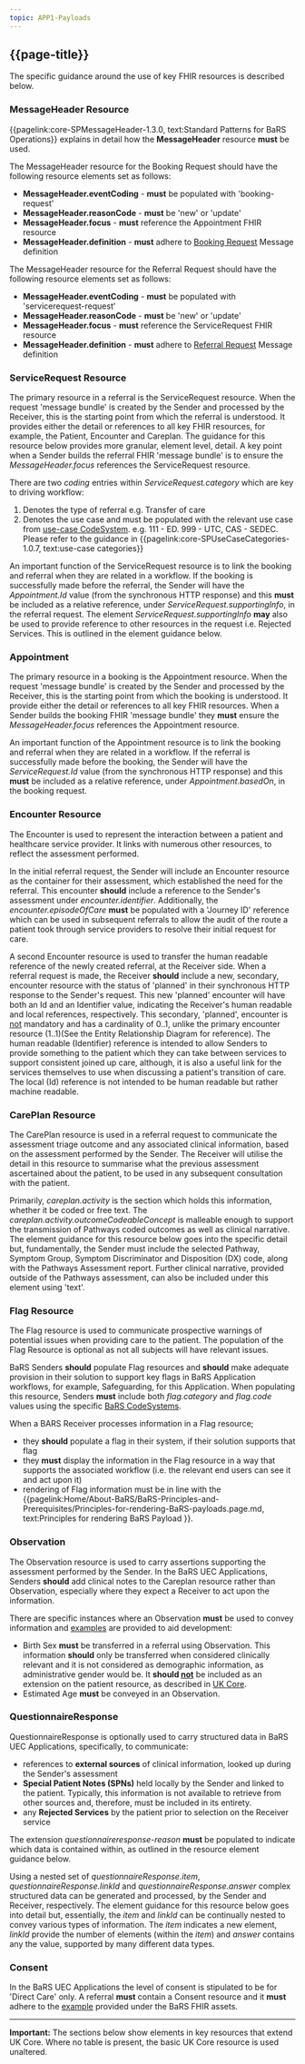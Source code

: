 ```yaml
---
topic: APP1-Payloads
---
```


## {{page-title}}
The specific guidance around the use of key FHIR resources is described below. 

### MessageHeader Resource
{{pagelink:core-SPMessageHeader-1.3.0, text:Standard Patterns for BaRS Operations}} explains in detail how the **MessageHeader** resource **must** be used. 

The MessageHeader resource for the Booking Request should have the following resource elements set as follows:
* **MessageHeader.eventCoding** - **must** be populated with 'booking-request'
* **MessageHeader.reasonCode** - **must** be 'new' or 'update'
* **MessageHeader.focus** - **must** reference the Appointment FHIR resource
* **MessageHeader.definition** - **must** adhere to [Booking Request](https://simplifier.net/NHSBookingandReferrals/MessageDefinition-BARS-MessageDefinition-Booking-Request/~json) Message definition

The MessageHeader resource for the Referral Request should have the following resource elements set as follows:
* **MessageHeader.eventCoding** - **must** be populated with 'servicerequest-request'
* **MessageHeader.reasonCode** - **must** be 'new' or 'update'
* **MessageHeader.focus** - **must** reference the ServiceRequest FHIR resource
* **MessageHeader.definition** - **must** adhere to [Referral Request](https://simplifier.net/nhsbookingandreferrals/messagedefinition-bars-messagedefinition-servicerequest-request-referral) Message definition

### ServiceRequest Resource
The primary resource in a referral is the ServiceRequest resource. When the request 'message bundle' is created by the Sender and processed by the Receiver, this is the starting point from which the referral is understood. It provides either the detail or references to all key FHIR resources, for example, the Patient, Encounter and Careplan. The guidance for this resource below provides more granular, element level, detail. A key point when a Sender builds the referral FHIR 'message bundle' is to ensure the *MessageHeader.focus* references the ServiceRequest resource. 

There are two *coding* entries within *ServiceRequest.category* which are key to driving workflow:
1. Denotes the type of referral e.g. Transfer of care
2. Denotes the use case and must be populated with the relevant use case from [use-case CodeSystem](
https://simplifier.net/nhsbookingandreferrals/usecases-categories-bars
). e.g. 111 - ED. 999 - UTC, CAS - SEDEC. Please refer to the guidance in {{pagelink:core-SPUseCaseCategories-1.0.7, text:use-case categories}}

An important function of the ServiceRequest resource is to link the booking and referral when they are related in a workflow. If the booking is successfully made before the referral, the Sender will have the *Appointment.Id* value (from the synchronous HTTP response) and this **must** be included as a relative reference, under *ServiceRequest.supportingInfo*, in the referral request. The element *ServiceRequest.supportingInfo* **may** also be used to provide reference to other resources in the request i.e. Rejected Services. This is outlined in the element guidance below.

### Appointment 
The primary resource in a booking is the Appointment resource. When the request 'message bundle' is created by the Sender and processed by the Receiver, this is the starting point from which the booking is understood. It provide either the detail or references to all key FHIR resources. When a Sender builds the booking FHIR 'message bundle' they **must** ensure the *MessageHeader.focus* references the Appointment resource. 

An important function of the Appointment resource is to link the booking and referral when they are related in a workflow. If the referral is successfully made before the booking, the Sender will have the *ServiceRequest.Id* value (from the synchronous HTTP response) and this **must** be included as a relative reference, under *Appointment.basedOn*, in the booking request. 

### Encounter Resource
The Encounter is used to represent the interaction between a patient and healthcare service provider. It links with numerous other resources, to reflect the assessment performed. 

In the initial referral request, the Sender will include an Encounter resource as the container for their assessment, which established the need for the referral. This encounter **should** include a reference to the Sender's assessment under *encounter.identifier*. Additionally, the *encounter.episodeOfCare* **must** be populated with a 'Journey ID' reference which can be used in subsequent referrals to allow the audit of the route a patient took through service providers to resolve their initial request for care. 

A second Encounter resource is used to transfer the human readable reference of the newly created referral, at the Receiver side. When a referral request is made, the Receiver **should** include a new, secondary, encounter resource with the status of 'planned' in their synchronous HTTP response to the Sender's request. This new 'planned' encounter will have both an Id and an Identifier value, indicating the Receiver's human readable and local references, respectively. This secondary, 'planned', encounter is <ins>not</ins> mandatory and has a cardinality of 0..1, unlike the primary encounter resource (1..1)(See the Entity Relationship Diagram for reference). The human readable (Identifier) reference is intended to allow Senders to provide something to the patient which they can take between services to support consistent joined up care, although, it is also a useful link for the services themselves to use when discussing a patient's transition of care. The local (Id) reference is not intended to be human readable but rather machine readable.

### CarePlan Resource
The CarePlan resource is used in a referral request to communicate the assessment triage outcome and any associated clinical information, based on the assessment performed by the Sender. The Receiver will utilise the detail in this resource to summarise what the previous assessment ascertained about the patient, to be used in any subsequent consultation with the patient.

Primarily, *careplan.activity* is the section which holds this information, whether it be coded or free text. The *careplan.activity.outcomeCodeableConcept* is malleable enough to support the transmission of Pathways coded outcomes as well as clinical narrative. The element guidance for this resource below goes into the specific detail but, fundamentally, the Sender must include the selected Pathway, Symptom Group,  Symptom Discriminator and Disposition (DX) code, along with the Pathways Assessment report. Further clinical narrative, provided outside of the Pathways assessment, can also be included under this element using 'text'.

### Flag Resource
The Flag resource is used to communicate prospective warnings of potential issues when providing care to the patient. The population of the Flag Resource is optional as not all subjects will have relevant issues.

BaRS Senders **should** populate Flag resources and **should** make adequate provision in their solution to support key flags in BaRS Application workflows, for example, Safeguarding, for this Application. When populating this resource, Senders **must** include both *flag.category* and *flag.code* values using the specific [BaRS CodeSystems](https://simplifier.net/nhsbookingandreferrals/~resources?category=CodeSystem&sortBy=DisplayName).

When a BARS Receiver processes information in a Flag resource;

* they **should** populate a flag in their system, if their solution supports that flag
* they **must** display the information in the Flag resource in a way that supports the associated workflow (i.e. the relevant end users can see it and act upon it)
* rendering of Flag information must be in line with the {{pagelink:Home/About-BaRS/BaRS-Principles-and-Prerequisites/Principles-for-rendering-BaRS-payloads.page.md, text:Principles for rendering BaRS Payload }}.

### Observation 
The Observation resource is used to carry assertions supporting the assessment performed by the Sender. In the BaRS UEC Applications, Senders **should** add clinical notes to the Careplan resource rather than Observation, especially where they expect a Receiver to act upon the information. 

There are specific instances where an Observation **must** be used to convey information and [examples](https://simplifier.net/nhsbookingandreferrals/~resources?category=Example&exampletype=Observation&sortBy=DisplayName) are provided to aid development: 
* Birth Sex **must** be transferred in a referral using Observation. This information **should** only be transferred when considered clinically relevant and it is not considered as demographic information, as administrative gender would be. It **should <ins>not</ins>** be included as an extension on the patient resource, as described in [UK Core](https://simplifier.net/hl7fhirukcorer4/ukcore-observation). 
* Estimated Age **must** be conveyed in an Observation.

### QuestionnaireResponse 
QuestionnaireResponse is optionally used to carry structured data in BaRS UEC Applications, specifically, to communicate: 
* references to **external sources** of clinical information, looked up during the Sender's assessment
* **Special Patient Notes (SPNs)** held locally by the Sender and linked to the patient. Typically, this information is not available to retrieve from other sources and, therefore, must be included in its entirety.
* any **Rejected Services** by the patient prior to selection on the Receiver service

The extension *questionnaireresponse-reason* **must** be populated to indicate which data is contained within, as outlined in the resource element guidance below.

Using a nested set of *questionnaireResponse.item*, *questionnaireResponse.linkId* and *questionnaireResponse.answer* complex structured data can be generated and processed, by the Sender and Receiver, respectively. The element guidance for this resource below goes into detail but, essentially, the *item* and *linkId* can be continually nested to convey various types of information. The *item* indicates a new element, *linkId* provide the number of elements (within the *item*) and *answer* contains any the value, supported by many different data types.

### Consent 
In the BaRS UEC Applications the level of consent is stipulated to be for 'Direct Care' only. A referral **must** contain a Consent resource and it **must** adhere to the [example](https://simplifier.net/nhsbookingandreferrals/consent-example) provided under the BaRS FHIR assets. 

<hr>

<div markdown="span" class="alert alert-warning" role="alert"><i class="fa fa-warning"></i>
    <b> Important:</b> 
    The sections below show elements in key resources that extend UK Core. Where no table is present, the basic UK Core resource is used unaltered.
</div>
